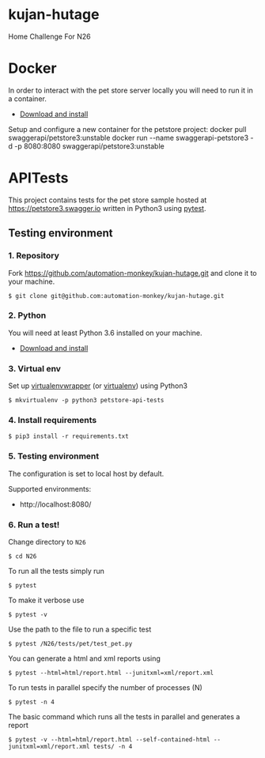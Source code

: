 # kujan-hutage
Home Challenge For N26






# Docker
In order to interact with the pet store server locally you will need to run it in a container.
- [Download and install](https://www.docker.com/products/docker-desktop)

Setup and configure a new container for the petstore project:
docker pull swaggerapi/petstore3:unstable
docker run  --name swaggerapi-petstore3 -d -p 8080:8080 swaggerapi/petstore3:unstable


# APITests
This project contains tests for the pet store sample hosted at https://petstore3.swagger.io written in Python3 using [pytest](https://docs.pytest.org/).

## Testing environment
### 1. Repository
Fork https://github.com/automation-monkey/kujan-hutage.git and clone it to your machine.

```$ git clone git@github.com:automation-monkey/kujan-hutage.git```

### 2. Python
You will need at least Python 3.6 installed on your machine.
- [Download and install](https://www.python.org/downloads/)

### 3. Virtual env
Set up [virtualenvwrapper](https://virtualenvwrapper.readthedocs.io/en/latest/install.html#basic-installation) (or [virtualenv](https://virtualenv.pypa.io/en/stable/installation.html)) using Python3

```$ mkvirtualenv -p python3 petstore-api-tests```

### 4. Install requirements

```$ pip3 install -r requirements.txt```

### 5. Testing environment

The configuration is set to local host by default.

Supported environments:
- http://localhost:8080/

### 6. Run a test!
Change directory to `N26`

```$ cd N26```

To run all the tests simply run

```$ pytest```

To make it verbose use

```$ pytest -v```

Use the path to the file to run a specific test 

```$ pytest /N26/tests/pet/test_pet.py```

You can generate a html and xml reports using

```$ pytest --html=html/report.html --junitxml=xml/report.xml```

To run tests in parallel specify the number of processes (N)

```$ pytest -n 4```

The basic command which runs all the tests in parallel and generates a report

```$ pytest -v --html=html/report.html --self-contained-html --junitxml=xml/report.xml tests/ -n 4```
